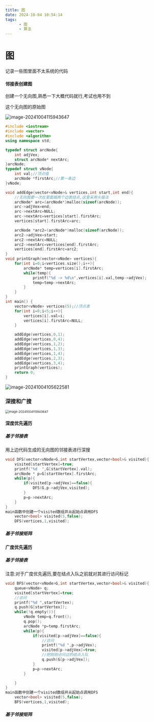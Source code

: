 ```yaml
---
title: 图
date: 2024-10-04 10:54:14
tags:
	  - 图
	  - 算法
---
```


# 图

记录一些图里面不太系统的代码

#### 邻接表创建图

创建一个无向图,熟悉一下大概代码就行,考试也用不到

这个无向图的原始图

![image-20241004115943647](https://blue-satchel.oss-cn-chengdu.aliyuncs.com/img/202410041159712.png)

```cpp
#include <iostream>
#include <vector>
#include <algorithm>
using namespace std;

typedef struct arcNode{
    int adjVex;
    struct arcNode* nextArc;
}arcNode;
typedef struct vNode{
    int val;//顶点值
    arcNode *firstArc;//第一条边
}vNode;

void addEdge(vector<vNode>& vertices,int start,int end){
    //无向图要一次在里面插两个边表结点,这里采用头插法
    arcNode* arc=(arcNode*)malloc(sizeof(arcNode));
    arc->adjVex=end;
    arc->nextArc=NULL;
    arc->nextArc=vertices[start].firstArc;
    vertices[start].firstArc=arc;

    arcNode *arc2=(arcNode*)malloc(sizeof(arcNode));
    arc2->adjVex=start;
    arc2->nextArc=NULL;
    arc2->nextArc=vertices[end].firstArc;
    vertices[end].firstArc=arc2;
}
void printGraph(vector<vNode> vertices){
    for(int i=0;i<vertices.size();i++){
        arcNode* temp=vertices[i].firstArc;
        while(temp){
            printf("%d -> %d\n",vertices[i].val,temp->adjVex);
            temp=temp->nextArc;
        }
    }
}
int main() {
    vector<vNode> vertices(5);//顶点表
    for(int i=0;i<5;i++){
        vertices[i].val=i;
        vertices[i].firstArc=NULL;
    }

    addEdge(vertices,0,1);
    addEdge(vertices,0,4);
    addEdge(vertices,1,2);
    addEdge(vertices,1,3);
    addEdge(vertices,1,4);
    addEdge(vertices,2,3);
    addEdge(vertices,3,4);
    printGraph(vertices);
    return 0;
}

```

![image-20241004105622581](https://blue-satchel.oss-cn-chengdu.aliyuncs.com/img/202410041056719.png)

### 深搜和广搜

<img src="https://blue-satchel.oss-cn-chengdu.aliyuncs.com/img/202410041200771.png" alt="image-20241004115943647" style="zoom:67%;" />

#### 深度优先遍历

##### 基于邻接表

用上边代码生成的无向图的邻接表进行深搜

```cpp
void DFS(vector<vNode>G,int startVertex,vector<bool>& visited){
    visited[startVertex]=true;
    printf("%d  ",G[startVertex].val);
    arcNode * p=G[startVertex].firstArc;
    while(p){
        if(visited[p->adjVex]==false){
            DFS(G,p->adjVex,visited);
        }
        p=p->nextArc;
    }
}
main函数中创建一个visited数组并从起始点调用DFS
    vector<bool> visited(5,false);
    DFS(vertices,1,visited);
```

##### 基于邻接矩阵



#### 广度优先遍历

##### 基于邻接表

注意:对于广度优先遍历,要在结点入队之前就对其进行访问标记

```cpp
void BFS(vector<vNode>G,int startVertex,vector<bool>& visited){
    queue<vNode> q;
    visited[startVertex]=true;
    //访问
    printf("%d ",startVertex);
    q.push(G[startVertex]);
    while(!q.empty()){
        vNode temp=q.front();
        q.pop();
        arcNode *p=temp.firstArc;
        while(p){
            if(visited[p->adjVex]==false){
                //访问
                printf("%d ",p->adjVex);
                visited[p->adjVex]=true;
                //把刚刚访问过的结点入队
                q.push(G[p->adjVex]);
            }
            p=p->nextArc;
        }

    }
}
main函数中创建一个visited数组并从起始点调用DFS
    vector<bool> visited(5,false);
    BFS(vertices,1,visited);
```

##### 基于邻接矩阵

